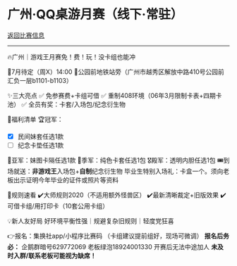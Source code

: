 # 广州·QQ桌游月赛（线下·常驻）

[返回比赛信息](../../../../Competitions.html)  

---

🔥广州｜游戏王月赛免！费！玩！没卡组也能冲

📅7月待定（周X）14:00
📍公园前地铁站旁（广州市越秀区解放中路410号公园前汇负一层b1101-b1103）

✨三大亮点
✅ 免参赛费+卡组可借
✅ 重制408环境（06年3月限制卡表+四期卡池）
✅ 全员有奖：卡套/入场包/纪念衍生物

🎁福利清单
🏆冠军：
- [x] 民间妹套任选1款
- [ ] 纪念卡垫任选1款

🥈亚军：妹图卡隔任选1款
🥉季军：纯色卡套任选1包
🎖殿军：透明内胆任选1包
🎟到场就送：**非游戏王**入场包+**自制**纪念衍生物
毕业生特别入场礼：卡盒一个。须向老板出示证明今年毕业的证件或照片等资料

📜规则速看
✔️大师规则2020（不适用额外怪兽区）
✔️最新清晰裁定+旧版效果
✔️可借卡组/用打印卡（10套公用卡组）

💡新人友好局
好环境平衡性强｜规避复杂旧规则｜轻度党狂喜

👉报名：集换社app/小程序比赛码
（卡组建议提前组好，现场可微调）
**报名后务必：**
企鹅群暗号629772069
老板绿泡18924001330
开赛后无法中途加人
**未及时入群/联系老板可能视为缺席！**